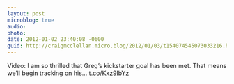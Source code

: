 ```yaml
---
layout: post
microblog: true
audio: 
photo: 
date: 2012-01-02 23:40:08 -0600
guid: http://craigmcclellan.micro.blog/2012/01/03/t154074545073033216.html
---
```

Video: I am so thrilled that Greg’s kickstarter goal has been met. That means we’ll begin tracking on his... [t.co/Kxz9IbYz](http://t.co/Kxz9IbYz)
